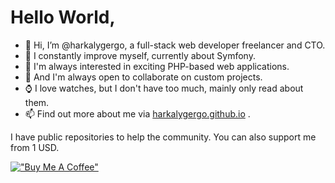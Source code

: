 # Hello World,

- 👋 Hi, I’m @harkalygergo, a full-stack web developer freelancer and CTO.
- 🌱 I constantly improve myself, currently about Symfony.
- 👀 I'm always interested in exciting PHP-based web applications.
- 💞️ And I'm always open to collaborate on custom projects.
- ⌚ I love watches, but I don't have too much, mainly only read about them.
- 📫 Find out more about me via [harkalygergo.github.io](https://harkalygergo.github.io/) .

I have public repositories to help the community. You can also support me from 1 USD.

[!["Buy Me A Coffee"](https://www.buymeacoffee.com/assets/img/custom_images/orange_img.png)](https://www.buymeacoffee.com/harkalygergo)

<!---
harkalygergo/harkalygergo is a ✨ special ✨ repository because its `README.md` (this file) appears on your GitHub profile.
You can click the Preview link to take a look at your changes.
--->
